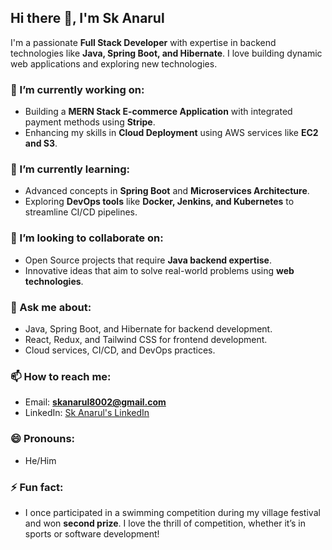 ## Hi there 👋, I'm Sk Anarul

I'm a passionate **Full Stack Developer** with expertise in backend technologies like **Java, Spring Boot, and Hibernate**. I love building dynamic web applications and exploring new technologies.

### 🔭 I’m currently working on:
- Building a **MERN Stack E-commerce Application** with integrated payment methods using **Stripe**.
- Enhancing my skills in **Cloud Deployment** using AWS services like **EC2 and S3**.

### 🌱 I’m currently learning:
- Advanced concepts in **Spring Boot** and **Microservices Architecture**.
- Exploring **DevOps tools** like **Docker, Jenkins, and Kubernetes** to streamline CI/CD pipelines.

### 👯 I’m looking to collaborate on:
- Open Source projects that require **Java backend expertise**.
- Innovative ideas that aim to solve real-world problems using **web technologies**.

### 💬 Ask me about:
- Java, Spring Boot, and Hibernate for backend development.
- React, Redux, and Tailwind CSS for frontend development.
- Cloud services, CI/CD, and DevOps practices.

### 📫 How to reach me:
- Email: **skanarul8002@gmail.com**
- LinkedIn: [Sk Anarul's LinkedIn](https://www.linkedin.com/in/sk-anarul/)

### 😄 Pronouns:
- He/Him

### ⚡ Fun fact:
- I once participated in a swimming competition during my village festival and won **second prize**. I love the thrill of competition, whether it’s in sports or software development!
